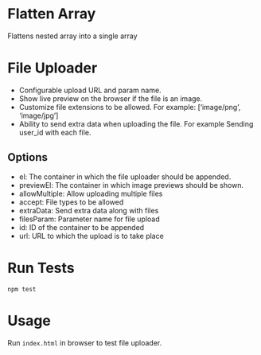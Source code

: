 # Flatten Array

Flattens nested array into a single array

# File Uploader

- Configurable upload URL and param name.
- Show live preview on the browser if the file is an image.
- Customize file extensions to be allowed. For example: [‘image/png’, ‘image/jpg’]
- Ability to send extra data when uploading the file. For example Sending user_id with each file.

## Options
- el: The container in which the file uploader should be appended.
- previewEl: The container in which image previews should be shown.
- allowMultiple: Allow uploading multiple files
- accept: File types to be allowed
- extraData: Send extra data along with files
- filesParam: Parameter name for file upload
- id: ID of the container to be appended
- url: URL to which the upload is to take place

# Run Tests
```
npm test
```
# Usage

Run `index.html` in browser to test file uploader.